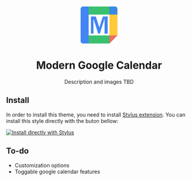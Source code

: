 <p align="center">
  <img src="images/modern-calender-ico.png" alt="drawing" width="100" />
</p>
<h1 align="center">Modern Google Calendar</h1>

<p align="center">Description and images TBD</p>

## Install

In order to install this theme, you need to install [Stylus extension](<https://github.com/openstyles/stylus>). You can install this style directly with the buton bellow:

[![Install directly with Stylus](https://img.shields.io/badge/Install%20directly%20with-Stylus-116b59.svg?longCache=true&style=flat)](https://userstyles.world/api/style/21900.user.css)

## To-do

- Customization options
- Toggable google calendar features
